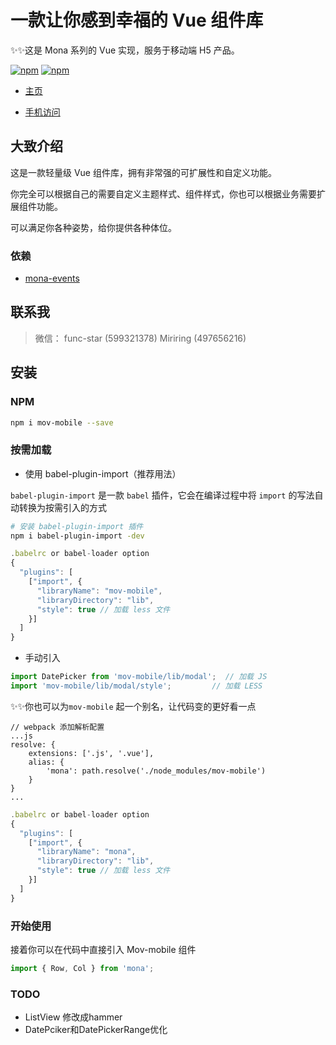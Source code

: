 # 一款让你感到幸福的 Vue 组件库

✨✨这是 Mona 系列的 Vue 实现，服务于移动端 H5 产品。

[![npm](https://img.shields.io/npm/v/mov-mobile.svg?style=flat-square)](https://www.npmjs.com/package/mov-mobile) [![npm](https://img.shields.io/npm/dt/mov-mobile.svg?style=flat-square)](https://www.npmjs.com/package/mov-mobile)

- [主页](http://home.mov.monajs.cn)

- [手机访问](http://mov.monajs.cn)

## 大致介绍

这是一款轻量级 Vue 组件库，拥有非常强的可扩展性和自定义功能。

你完全可以根据自己的需要自定义主题样式、组件样式，你也可以根据业务需要扩展组件功能。

可以满足你各种姿势，给你提供各种体位。

### 依赖
- [mona-events](https://www.npmjs.com/package/mona-events)

## 联系我

> 微信：
func-star (599321378) 
Miriring (497656216)

## 安装

### NPM

```bash
npm i mov-mobile --save
```

### 按需加载

- 使用 babel-plugin-import（推荐用法）

`babel-plugin-import` 是一款 `babel` 插件，它会在编译过程中将 `import` 的写法自动转换为按需引入的方式

```bash
# 安装 babel-plugin-import 插件
npm i babel-plugin-import -dev
```

```js
.babelrc or babel-loader option
{
  "plugins": [
    ["import", {
      "libraryName": "mov-mobile",
      "libraryDirectory": "lib",
      "style": true // 加载 less 文件
    }]
  ]
}
```

- 手动引入

```js
import DatePicker from 'mov-mobile/lib/modal';  // 加载 JS
import 'mov-mobile/lib/modal/style';         // 加载 LESS
```

✨✨你也可以为`mov-mobile` 起一个别名，让代码变的更好看一点

```
// webpack 添加解析配置
...js
resolve: {
	extensions: ['.js', '.vue'],
	alias: {
		'mona': path.resolve('./node_modules/mov-mobile')
	}
}
...
```

```js
.babelrc or babel-loader option
{
  "plugins": [
    ["import", {
      "libraryName": "mona",
      "libraryDirectory": "lib",
      "style": true // 加载 less 文件
    }]
  ]
}
```



### 开始使用
接着你可以在代码中直接引入 Mov-mobile 组件

```js
import { Row, Col } from 'mona';
```


### TODO


* ListView 修改成hammer
* DatePciker和DatePickerRange优化

